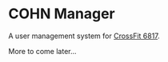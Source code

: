 # COHN Manager
A user management system for [CrossFit 6817](http://crossfit6817.com/).

More to come later...
